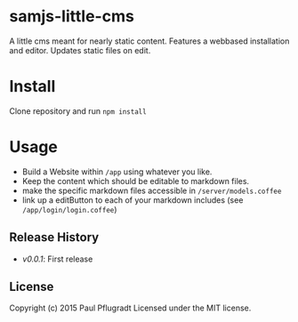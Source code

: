 # samjs-little-cms

A little cms meant for nearly static content.
Features a webbased installation and editor.
Updates static files on edit.

# Install

Clone repository and run `npm install`

# Usage
 - Build a Website within `/app` using whatever you like.
 - Keep the content which should be editable to markdown files.
 - make the specific markdown files accessible in `/server/models.coffee`
 - link up a editButton to each of your markdown includes (see `/app/login/login.coffee`)

## Release History

 - *v0.0.1*: First release

## License
Copyright (c) 2015 Paul Pflugradt
Licensed under the MIT license.
